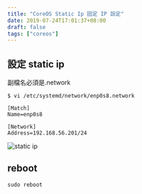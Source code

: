 ```yaml
---
title: "CoreOS Static Ip 固定 IP 設定"
date: 2019-07-24T17:01:37+08:00
draft: false
tags: ["coreos"]
---
```


## 設定 static ip

副檔名必須是.network  

`$ vi /etc/systemd/network/enp0s8.network`

```
[Match]
Name=enp0s8
 
[Network]
Address=192.168.56.201/24
```

![static ip](https://fblog.loopbai.com/images/2019/07/a001.jpg "static ip")

## reboot

`sudo reboot`

